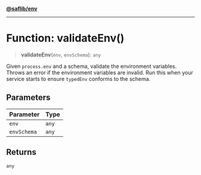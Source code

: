 [**@saflib/env**](../index.md)

***

# Function: validateEnv()

> **validateEnv**(`env`, `envSchema`): `any`

Given `process.env` and a schema, validate the environment variables. Throws an error if the environment variables are invalid. Run this when your service starts to ensure `typedEnv` conforms to the schema.

## Parameters

| Parameter | Type |
| ------ | ------ |
| `env` | `any` |
| `envSchema` | `any` |

## Returns

`any`
